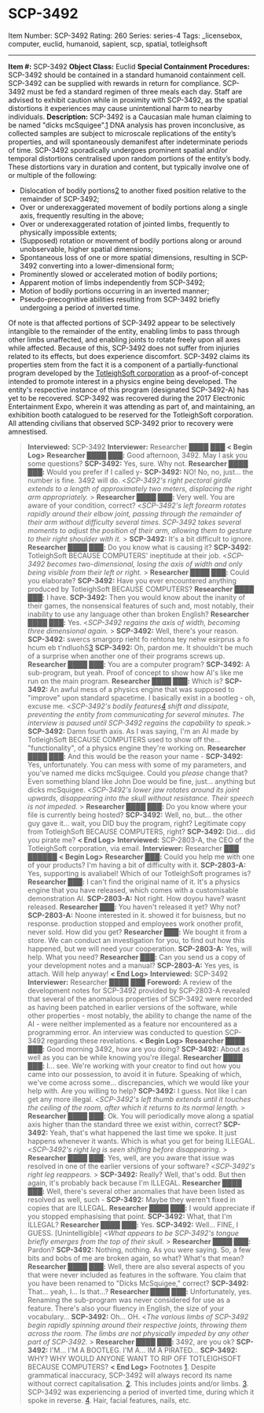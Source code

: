 # SCP-3492
Item Number: SCP-3492
Rating: 260
Series: series-4
Tags: _licensebox, computer, euclid, humanoid, sapient, scp, spatial, totleighsoft

---

**Item #:** SCP-3492
**Object Class:** Euclid
**Special Containment Procedures:** SCP-3492 should be contained in a standard humanoid containment cell. SCP-3492 can be supplied with rewards in return for compliance. SCP-3492 must be fed a standard regimen of three meals each day.
Staff are advised to exhibit caution while in proximity with SCP-3492, as the spatial distortions it experiences may cause unintentional harm to nearby individuals.
**Description:** SCP-3492 is a Caucasian male human claiming to be named "dicks mcSquigee".[1](javascript:;) DNA analysis has proven inconclusive, as collected samples are subject to microscale replications of the entity’s properties, and will spontaneously demanifest after indeterminate periods of time.
SCP-3492 sporadically undergoes prominent spatial and/or temporal distortions centralised upon random portions of the entity’s body. These distortions vary in duration and content, but typically involve one of or multiple of the following:
  * Dislocation of bodily portions[2](javascript:;) to another fixed position relative to the remainder of SCP-3492;
  * Over or underexaggerated movement of bodily portions along a single axis, frequently resulting in the above;
  * Over or underexaggerated rotation of jointed limbs, frequently to physically impossible extents;
  * (Supposed) rotation or movement of bodily portions along or around unobservable, higher spatial dimensions;
  * Spontaneous loss of one or more spatial dimensions, resulting in SCP-3492 converting into a lower-dimensional form;
  * Prominently slowed or accelerated motion of bodily portions;
  * Apparent motion of limbs independently from SCP-3492;
  * Motion of bodily portions occurring in an inverted manner;
  * Pseudo-precognitive abilities resulting from SCP-3492 briefly undergoing a period of inverted time.

Of note is that affected portions of SCP-3492 appear to be selectively intangible to the remainder of the entity, enabling limbs to pass through other limbs unaffected, and enabling joints to rotate freely upon all axes while affected. Because of this, SCP-3492 does not suffer from injuries related to its effects, but does experience discomfort.
SCP-3492 claims its properties stem from the fact it is a component of a partially-functional program developed by the [TotleighSoft corporation](/scp-2803) as a proof-of-concept intended to promote interest in a physics engine being developed. The entity's respective instance of this program (designated SCP-3492-A) has yet to be recovered.
SCP-3492 was recovered during the 2017 Electronic Entertainment Expo, wherein it was attending as part of, and maintaining, an exhibition booth catalogued to be reserved for the TotleighSoft corporation. All attending civilians that observed SCP-3492 prior to recovery were amnestised.
> **Interviewed:** SCP-3492
> **Interviewer:** Researcher ████ ███
> **< Begin Log>**
> **Researcher ████ ███:** Good afternoon, 3492. May I ask you some questions?
> **SCP-3492:** Yes, sure. Why not.
> **Researcher ████ ███:** Would you prefer if I called y-
> **SCP-3492:** NO! No, no, just… the number is fine. 3492 will do.
> <_SCP-3492's right pectoral girdle extends to a length of approximately two meters, displacing the right arm appropriately._ >
> **Researcher ████ ███:** Very well. You are aware of your condition, correct?
> <_SCP-3492's left forearm rotates rapidly around their elbow joint, passing through the remainder of their arm without difficulty several times. SCP-3492 takes several moments to adjust the position of their arm, allowing them to gesture to their right shoulder with it._ >
> **SCP-3492:** It's a bit difficult to ignore.
> **Researcher ████ ███:** Do you know what is causing it?
> **SCP-3492:** TotleighSoft BECAUSE COMPUTERS' ineptitude at their job.
> <_SCP-3492 becomes two-dimensional, losing the axis of width and only being visible from their left or right._ >
> **Researcher ████ ███:** Could you elaborate?
> **SCP-3492:** Have you ever encountered anything produced by TotleighSoft BECAUSE COMPUTERS?
> **Researcher ████ ███:** I have.
> **SCP-3492:** Then you would know about the inanity of their games, the nonsensical features of such and, most notably, their inability to use any language other than broken English?
> **Researcher ████ ███:** Yes.
> <_SCP-3492 regains the axis of width, becoming three dimensional again._ >
> **SCP-3492:** Well, there's your reason.
> **SCP-3492:** swercs smargorp rieht fo rehtona tey nehw esirprus a fo hcum eb t'ndluohS[3](javascript:;)
> **SCP-3492:** Oh, pardon me. It shouldn't be much of a surprise when another one of their programs screws up.
> **Researcher ████ ███:** You are a computer program?
> **SCP-3492:** A sub-program, but yeah. Proof of concept to show how AI's like me run on the main program.
> **Researcher ████ ███:** Which is?
> **SCP-3492:** An awful mess of a physics engine that was supposed to "improve" upon standard spacetime. I basically exist in a bootleg - oh, excuse me.
> <_SCP-3492's bodily features[4](javascript:;) shift and dissipate, preventing the entity from communicating for several minutes. The interview is paused until SCP-3492 regains the capability to speak._>
> **SCP-3492:** Damn fourth axis. As I was saying, I'm an AI made by TotleighSoft BECAUSE COMPUTERS used to show off the… "functionality", of a physics engine they're working on.
> **Researcher ████ ███:** And this would be the reason your name -
> **SCP-3492:** Yes, unfortunately. You can mess with some of my parameters, and you've named me dicks mcSquigee. Could you _please_ change that? Even something bland like John Doe would be fine, just… anything but dicks mcSquigee.
> <_SCP-3492's lower jaw rotates around its joint upwards, disappearing into the skull without resistance. Their speech is not impeded._ >
> **Researcher ████ ███:** Do you know where your file is currently being hosted?
> **SCP-3492:** Well, no, but… the other guy gave it… wait, you DID buy the program, right? Legitimate copy from TotleighSoft BECAUSE COMPUTERS, right?
> **SCP-3492:** Did… did you pirate me?
> **< End Log>**
> **Interviewed:** SCP-2803-A, the CEO of the TotleighSoft corporation, via email.
> **Interviewer:** Researcher ███ ██████
> **< Begin Log>**
> **Researcher ███:** Could you help me with one of your products? I'm having a bit of difficulty with it.
> **SCP-2803-A:** Yes, supporting is avaliabel! Which of our TotleighSoft programes is?
> **Researcher ███:** I can't find the original name of it. It's a physics engine that you have released, which comes with a customisable demonstration AI.
> **SCP-2803-A:** Not right. How doyou have? wasnt released.
> **Researcher ███:** You haven't released it yet? Why not?
> **SCP-2803-A:** Noone interested in it. showed it for buisness, but no response. production stopped and employees work onother profit, never sold. How did you get?
> **Researcher ███:** We bought it from a store. We can conduct an investigation for you, to find out how this happened, but we will need your cooperation.
> **SCP-2803-A:** Yes, will help. What you need?
> **Researcher ███:** Can you send us a copy of your development notes and a manual?
> **SCP-2803-A:** Yes yes, is attach. Will help anyway!
> **< End Log>**
> **Interviewed:** SCP-3492
> **Interviewer:** Researcher ████ ███
> **Foreword:** A review of the development notes for SCP-3492 provided by SCP-2803-A revealed that several of the anomalous properties of SCP-3492 were recorded as having been patched in earlier versions of the software, while other properties - most notably, the ability to change the name of the AI - were neither implemented as a feature nor encountered as a programming error. An interview was conducted to question SCP-3492 regarding these revelations.
> **< Begin Log>**
> **Researcher ████ ███:** Good morning 3492, how are you doing?
> **SCP-3492:** About as well as you can be while knowing you're illegal.
> **Researcher ████ ███:** I… see. We're working with your creator to find out how you came into our possession, to avoid it in future. Speaking of which, we've come across some… discrepancies, which we would like your help with. Are you willing to help?
> **SCP-3492:** I guess. Not like I can get any more illegal.
> <_SCP-3492's left thumb extends until it touches the ceiling of the room, after which it returns to its normal length._ >
> **Researcher ████ ███:** Ok. You will periodically move along a spatial axis higher than the standard three we exist within, correct?
> **SCP-3492:** Yeah, that's what happened the last time we spoke. It just happens whenever it wants. Which is what you get for being ILLEGAL.
> <_SCP-3492's right leg is seen shifting before disappearing._ >
> **Researcher ████ ███:** Yes, well, are you aware that issue was resolved in one of the earlier versions of your software?
> <_SCP-3492's right leg reappears._ >
> **SCP-3492:** Really? Well, that's odd. But then again, it's probably back because I'm ILLEGAL.
> **Researcher ████ ███:** Well, there's several other anomalies that have been listed as resolved as well, such -
> **SCP-3492:** Maybe they weren't fixed in copies that are ILLEGAL.
> **Researcher ████ ███:** I would appreciate if you stopped emphasising that point.
> **SCP-3492:** What, that I'm ILLEGAL?
> **Researcher ████ ███:** Yes.
> **SCP-3492:** Well… FINE, I GUESS. [Unintelligible]
> <_What appears to be SCP-3492's tongue briefly emerges from the top of their skull._ >
> **Researcher ████ ███:** Pardon?
> **SCP-3492:** Nothing, nothing. As you were saying. So, a few bits and bobs of me are broken again, so what? What's that mean?
> **Researcher ████ ███:** Well, there are also several aspects of you that were never included as features in the software. You claim that you have been renamed to "Dicks McSquigee," correct?
> **SCP-3492:** That… yeah, I… Is that…?
> **Researcher ████ ███:** Unfortunately, yes. Renaming the sub-program was never considered for use as a feature. There's also your fluency in English, the size of your vocabulary…
> **SCP-3492:** Oh… OH.
> <_The various limbs of SCP-3492 begin rapidly spinning around their respective joints, throwing them across the room. The limbs are not physically impeded by any other part of SCP-3492._ >
> **Researcher ████ ███:** 3492, are you ok?
> **SCP-3492:** I'M… I'M A BOOTLEG. I'M A… IM A PIRATED…
> **SCP-3492:** WHY? WHY WOULD ANYONE WANT TO RIP OFF TOTLEIGHSOFT BECAUSE COMPUTERS?
> **< End Log>**
Footnotes
[1](javascript:;). Despite grammatical inaccuracy, SCP-3492 will always record its name without correct capitalisation.
[2](javascript:;). This includes joints and/or limbs.
[3](javascript:;). SCP-3492 was experiencing a period of inverted time, during which it spoke in reverse.
[4](javascript:;). Hair, facial features, nails, etc.